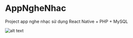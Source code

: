 # AppNgheNhac
Project app nghe nhạc sử dụng React Native + PHP + MySQL

![alt text](https://imgur.com/a/qdZ3vDu)
